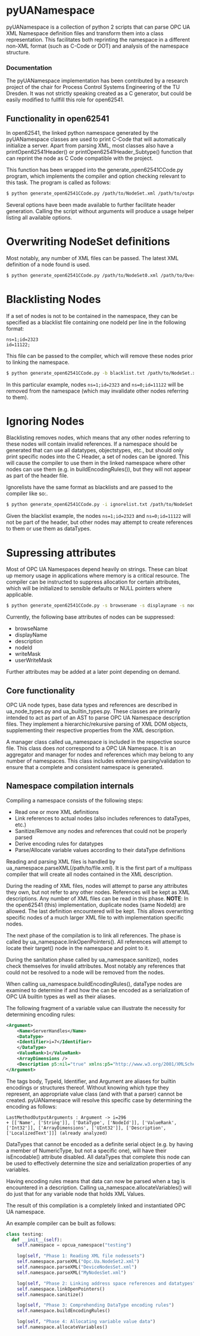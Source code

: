 pyUANamespace
=============

pyUANamespace is a collection of python 2 scripts that can parse OPC UA XML Namespace definition files and transform them into a class representation. This facilitates both reprinting the namespace in a different non-XML format (such as C-Code or DOT) and analysis of the namespace structure.



### Documentation

The pyUANamespace implementation has been contributed by a research project of the chair for Process Control Systems Engineering of the TU Dresden. It was not strictly speaking created as a C generator, but could be easily modified to fullfill this role for open62541.

## Functionality in open62541

In open62541, the linked python namespace generated by the pyUANamespace classes are used to print C-Code that will automatically initialize a server. Apart from parsing XML, most classes also have a printOpen62541Header() or printOpen62541Header_Subtype() function that can reprint the node as C Code compatible with the project.

This function has been wrapped into the generate_open62541CCode.py program, which implements the compiler and option checking relevant to this task. The program is called as follows:

```bash
$ python generate_open62541CCode.py /path/to/NodeSet.xml /path/to/outputfile.c
```

Several options have been made available to further facilitate header generation. Calling the script without arguments will produce a usage helper listing all available options.

# Overwriting NodeSet definitions

Most notably, any number of XML files can be passed. The latest XML definition of a node found is used.

```bash
$ python generate_open62541CCode.py /path/to/NodeSet0.xml /path/to/OverwriteNodeSet0.xml /path/to/outputfile.c
```

# Blacklisting Nodes

If a set of nodes is not to be contained in the namespace, they can be specified as a blacklist file containing one nodeId per line in the following format:

```
ns=1;id=2323
id=11122;
```

This file can be passed to the compiler, which will remove these nodes prior to linking the namespace.

```bash
$ python generate_open62541CCode.py -b blacklist.txt /path/to/NodeSet.xml /path/to/outputfile.c
```

In this particular example, nodes `ns=1;id=2323` and `ns=0;id=11122` will be removed from the namespace (which may invalidate other nodes referring to them).

# Ignoring Nodes

Blacklisting removes nodes, which means that any other nodes referring to these nodes will contain invalid references. If a namespace should be generated that can use all datatypes, objectstypes, etc., but should only print specific nodes into the C Header, a set of nodes can be ignored. This will cause the compiler to use them in the linked namespace where other nodes can use them (e.g. in buildEncodingRules()), but they will not appear as part of the header file.

Ignorelists have the same format as blacklists and are passed to the compiler like so:.

```bash
$ python generate_open62541CCode.py -i ignorelist.txt /path/to/NodeSet.xml /path/to/outputfile.c
```

Given the blacklist example, the nodes `ns=1;id=2323` and `ns=0;id=11122` will not be part of the header, but other nodes may attempt to create references to them or use them as dataTypes.

# Supressing attributes

Most of OPC UA Namespaces depend heavily on strings. These can bloat up memory usage in applications where memory is a critical resource. The compiler can be instructed to suppress allocation for certain attributes, which will be initialized to sensible defaults or NULL pointers where applicable.

```bash
$ python generate_open62541CCode.py -s browsename -s displayname -s nodeid /path/to/NodeSet.xml /path/to/outputfile.c
```

Currently, the following base attributes of nodes can be suppressed:
- browseName
- displayName
- description
- nodeId
- writeMask
- userWriteMask

Further attributes may be added at a later point depending on demand.

## Core functionality

OPC UA node types, base data types and references are described in ua_node_types.py and ua_builtin_types.py. These classes are primarily intended to act as part of an AST to parse OPC UA Namespace description files. They implement a hierarchic/rekursive parsing of XML DOM objects, supplementing their respective properties from the XML description.

A manager class called ua_namespace is included in the respective source file. This class does _not_ correspond to a OPC UA Namespace. It is an aggregator and manager for nodes and references which may belong to any number of namespaces. This class includes extensive parsing/validation to ensure that a complete and consistent namespace is generated.

## Namespace compilation internals

Compiling a namespace consists of the following steps:
- Read one or more XML definitions
- Link references to actual nodes (also includes references to dataTypes, etc.)
- Sanitize/Remove any nodes and references that could not be properly parsed
- Derive encoding rules for datatypes
- Parse/Allocate variable values according to their dataType definitions


Reading and parsing XML files is handled by ua_namespace.parseXML(/path/to/file.xml). It is the first part of a multipass compiler that will create all nodes contained in the XML description.

During the reading of XML files, nodes will attempt to parse any attributes they own, but not refer to any other nodes. References will be kept as XML descriptions. Any number of XML files can be read in this phase. __NOTE__: In the open62541 (this) implementation, duplicate nodes (same NodeId) are allowed. The last definition encountered will be kept. This allows overwriting specific nodes of a much larger XML file to with implementation specific nodes.

The next phase of the compilation is to link all references. The phase is called by ua_namespace.linkOpenPointers(). All references will attempt to locate their target() node in the namespace and point to it.

During the sanitation phase called by ua_namespace.sanitize(), nodes check themselves for invalid attributes. Most notably any references that could not be resolved to a node will be removed from the nodes.

When calling ua_namespace.buildEncodingRules(), dataType nodes are examined to determine if and how the can be encoded as a serialization of OPC UA builtin types as well as their aliases.

The following fragment of a variable value can illustrate the necessity for determining encoding rules:
```xml
<Argument>
    <Name>ServerHandles</Name>
    <DataType>
    <Identifier>i=7</Identifier>
    </DataType>
    <ValueRank>1</ValueRank>
    <ArrayDimensions />
    <Description p5:nil="true" xmlns:p5="http://www.w3.org/2001/XMLSchema-instance" />
</Argument>
```
The tags body, TypeId, Identifier, and Argument are aliases for builtin encodings or structures thereof. Without knowing which type they represent, an appropriate value class (and with that a parser) cannot be created. pyUANamespace will resolve this specific case by determining the encoding as follows:
```
LastMethodOutputArguments : Argument -> i=296
+ [['Name', ['String']], ['DataType', ['NodeId']], ['ValueRank', ['Int32']], ['ArrayDimensions', ['UInt32']], ['Description', ['LocalizedText']]] (already analyzed)

```

DataTypes that cannot be encoded as a definite serial object (e.g. by having a member of NumericType, but not a specific one), will have their isEncodable() attribute disabled. All dataTypes that complete this node can be used to effectively determine the size and serialization properties of any variables.

Having encoding rules means that data can now be parsed when a <Value> tag is encountered in a description. Calling ua_namespace.allocateVariables() will do just that for any variable node that holds XML Values.

The result of this compilation is a completely linked and instantiated OPC UA namespace.

An example compiler can be built as follows:
```python
class testing:
  def __init__(self):
    self.namespace = opcua_namespace("testing")

    log(self, "Phase 1: Reading XML file nodessets")
    self.namespace.parseXML("Opc.Ua.NodeSet2.xml")
    self.namespace.parseXML("DeviceNodesSet.xml")
    self.namespace.parseXML("MyNodesSet.xml")

    log(self, "Phase 2: Linking address space references and datatypes")
    self.namespace.linkOpenPointers()
    self.namespace.sanitize()

    log(self, "Phase 3: Comprehending DataType encoding rules")
    self.namespace.buildEncodingRules()

    log(self, "Phase 4: Allocating variable value data")
    self.namespace.allocateVariables()
```
